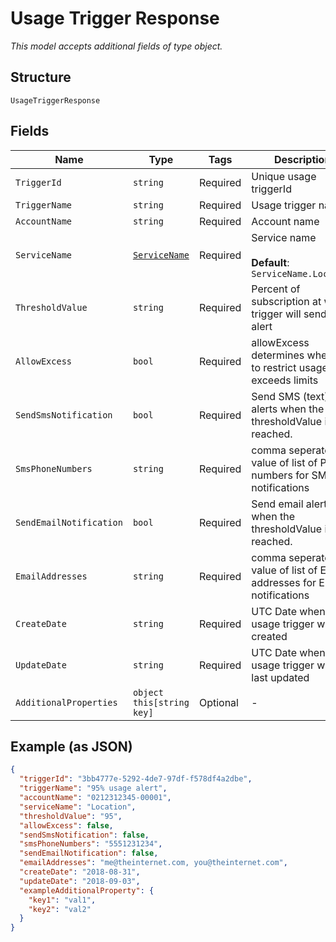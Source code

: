 
# Usage Trigger Response

*This model accepts additional fields of type object.*

## Structure

`UsageTriggerResponse`

## Fields

| Name | Type | Tags | Description |
|  --- | --- | --- | --- |
| `TriggerId` | `string` | Required | Unique usage triggerId |
| `TriggerName` | `string` | Required | Usage trigger name |
| `AccountName` | `string` | Required | Account name |
| `ServiceName` | [`ServiceName`](../../doc/models/service-name.md) | Required | Service name<br><br>**Default**: `ServiceName.Location` |
| `ThresholdValue` | `string` | Required | Percent of subscription at which trigger will send an alert |
| `AllowExcess` | `bool` | Required | allowExcess determines whether to restrict usage after exceeds limits |
| `SendSmsNotification` | `bool` | Required | Send SMS (text) alerts when the thresholdValue is reached. |
| `SmsPhoneNumbers` | `string` | Required | comma seperated value of list of Phone numbers for SMS notifications |
| `SendEmailNotification` | `bool` | Required | Send email alerts when the thresholdValue is reached. |
| `EmailAddresses` | `string` | Required | comma seperated value of list of Email addresses for Email notifications |
| `CreateDate` | `string` | Required | UTC Date when the usage trigger was created |
| `UpdateDate` | `string` | Required | UTC Date when the usage trigger was last updated |
| `AdditionalProperties` | `object this[string key]` | Optional | - |

## Example (as JSON)

```json
{
  "triggerId": "3bb4777e-5292-4de7-97df-f578df4a2dbe",
  "triggerName": "95% usage alert",
  "accountName": "0212312345-00001",
  "serviceName": "Location",
  "thresholdValue": "95",
  "allowExcess": false,
  "sendSmsNotification": false,
  "smsPhoneNumbers": "5551231234",
  "sendEmailNotification": false,
  "emailAddresses": "me@theinternet.com, you@theinternet.com",
  "createDate": "2018-08-31",
  "updateDate": "2018-09-03",
  "exampleAdditionalProperty": {
    "key1": "val1",
    "key2": "val2"
  }
}
```

